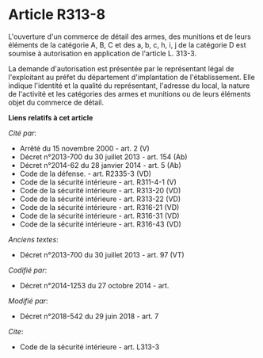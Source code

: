 # Article R313-8

L'ouverture d'un commerce de détail des armes, des munitions et de leurs éléments de la catégorie A, B, C et des a, b, c, h,
i, j de la catégorie D est soumise à autorisation en application de l'article L. 313-3.

La demande d'autorisation est présentée par le représentant légal de l'exploitant au préfet du département d'implantation de
l'établissement. Elle indique l'identité et la qualité du représentant, l'adresse du local, la nature de l'activité et les
catégories des armes et munitions ou de leurs éléments objet du commerce de détail.

**Liens relatifs à cet article**

_Cité par_:

  - Arrêté du 15 novembre 2000 - art. 2 (V)
  - Décret n°2013-700 du 30 juillet 2013 - art. 154 (Ab)
  - Décret n°2014-62 du 28 janvier 2014 - art. 5 (Ab)
  - Code de la défense. - art. R2335-3 (VD)
  - Code de la sécurité intérieure - art. R311-4-1 (V)
  - Code de la sécurité intérieure - art. R313-20 (VD)
  - Code de la sécurité intérieure - art. R313-22 (VD)
  - Code de la sécurité intérieure - art. R316-21 (VD)
  - Code de la sécurité intérieure - art. R316-31 (VD)
  - Code de la sécurité intérieure - art. R316-43 (VD)

_Anciens textes_:

  - Décret n°2013-700 du 30 juillet 2013 - art. 97 (VT)

_Codifié par_:

  - Décret n°2014-1253 du 27 octobre 2014 - art.

_Modifié par_:

  - Décret n°2018-542 du 29 juin 2018 - art. 7

_Cite_:

  - Code de la sécurité intérieure - art. L313-3
